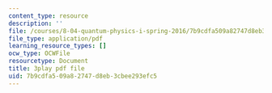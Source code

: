```yaml
---
content_type: resource
description: ''
file: /courses/8-04-quantum-physics-i-spring-2016/7b9cdfa509a82747d8eb3cbee293efc5_8x94EgM2Mpg.pdf
file_type: application/pdf
learning_resource_types: []
ocw_type: OCWFile
resourcetype: Document
title: 3play pdf file
uid: 7b9cdfa5-09a8-2747-d8eb-3cbee293efc5
---
```

